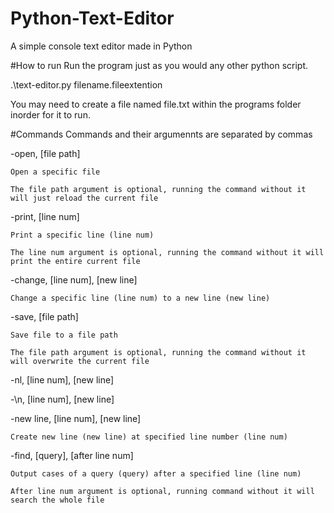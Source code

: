 # Python-Text-Editor
A simple console text editor made in Python

#How to run
Run the program just as you would any other python script.


  .\text-editor.py filename.fileextention

You may need to create a file named file.txt within the programs folder inorder for it to run.

#Commands
Commands and their argumennts are separated by commas

  -open, [file path]
  
    Open a specific file
    
    The file path argument is optional, running the command without it will just reload the current file
    
  -print, [line num]
  
    Print a specific line (line num)
  
    The line num argument is optional, running the command without it will print the entire current file
  
  -change, [line num], [new line]
  
    Change a specific line (line num) to a new line (new line)
  
  -save, [file path]
  
    Save file to a file path
  
    The file path argument is optional, running the command without it will overwrite the current file
  
  -nl, [line num], [new line]
  
  -\n, [line num], [new line]
  
  -new line, [line num], [new line]
  
    Create new line (new line) at specified line number (line num)
  
  -find, [query], [after line num]
  
    Output cases of a query (query) after a specified line (line num)
  
    After line num argument is optional, running command without it will search the whole file
    
